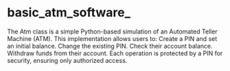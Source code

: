 # basic_atm_software_
The Atm class is a simple Python-based simulation of an Automated Teller Machine (ATM). This implementation allows users to:  Create a PIN and set an initial balance.  Change the existing PIN.  Check their account balance.  Withdraw funds from their account.  Each operation is protected by a PIN for security, ensuring only authorized access.
